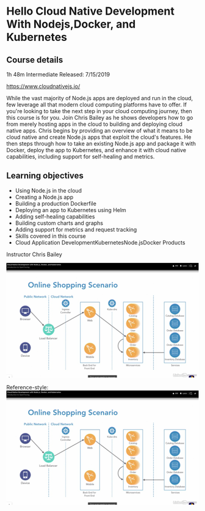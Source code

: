 # Hello Cloud Native Development With Nodejs,Docker, and Kubernetes
## Course details
1h 48m  Intermediate  Released: 7/15/2019

https://www.cloudnativejs.io/

While the vast majority of Node.js apps are deployed and run in the cloud, few leverage all that modern cloud computing platforms have to offer. If you're looking to take the next step in your cloud computing journey, then this course is for you. Join Chris Bailey as he shows developers how to go from merely hosting apps in the cloud to building and deploying cloud native apps. Chris begins by providing an overview of what it means to be cloud native and create Node.js apps that exploit the cloud's features. He then steps through how to take an existing Node.js app and package it with Docker, deploy the app to Kubernetes, and enhance it with cloud native capabilities, including support for self-healing and metrics.

## Learning objectives
- Using Node.js in the cloud
- Creating a Node.js app
- Building a production Dockerfile
- Deploying an app to Kubernetes using Helm
- Adding self-healing capabilities
- Building custom charts and graphs
- Adding support for metrics and request tracking
- Skills covered in this course
- Cloud Application DevelopmentKubernetesNode.jsDocker Products

Instructor
Chris Bailey

![alt text](https://github.com/KubernetesCourses/HelloCloudNativeDevelopmentWithNodejsDockerKubernetes/blob/master/architecture/opentracing.png "Open Tracing")

Reference-style: 
![alt text][logo]

[logo]: https://github.com/KubernetesCourses/HelloCloudNativeDevelopmentWithNodejsDockerKubernetes/blob/master/architecture/opentracing.png "Open Tracing"
